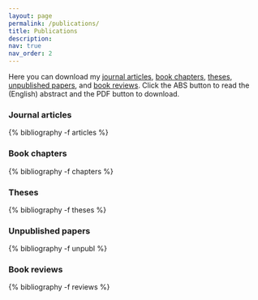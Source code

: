 ```yaml
---
layout: page
permalink: /publications/
title: Publications
description:
nav: true
nav_order: 2
---
```


<!-- _pages/publications.md -->

Here you can download my <a href="#articles">journal articles</a>, <a href="#chapters">book chapters</a>, <a href="#theses">theses</a>, <a href="#unpublished">unpublished papers</a>, and <a href="#reviews">book reviews</a>. Click the ABS button to read the (English) abstract and the PDF button to download.


<div class="publications">

<h3 id="articles">Journal articles</h3>
{% bibliography -f articles %}



<h3 id="chapters">Book chapters</h3>
{% bibliography -f chapters %}



<h3 id="theses">Theses</h3>
{% bibliography -f theses %}



<h3 id="unpublished">Unpublished papers</h3>
{% bibliography -f unpubl %}



<h3 id="reviews">Book reviews</h3>
{% bibliography -f reviews %}

</div>

